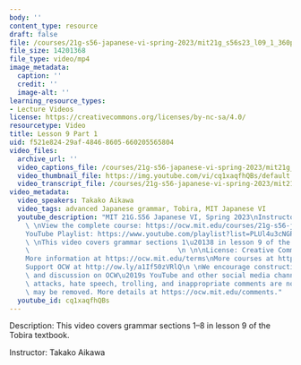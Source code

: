 ```yaml
---
body: ''
content_type: resource
draft: false
file: /courses/21g-s56-japanese-vi-spring-2023/mit21g_s56s23_l09_1_360p_16_9.mp4
file_size: 14201368
file_type: video/mp4
image_metadata:
  caption: ''
  credit: ''
  image-alt: ''
learning_resource_types:
- Lecture Videos
license: https://creativecommons.org/licenses/by-nc-sa/4.0/
resourcetype: Video
title: Lesson 9 Part 1
uid: f521e824-29af-4846-8605-660205565804
video_files:
  archive_url: ''
  video_captions_file: /courses/21g-s56-japanese-vi-spring-2023/mit21g_s56s23_l09_1_captions.vtt
  video_thumbnail_file: https://img.youtube.com/vi/cq1xaqfhQBs/default.jpg
  video_transcript_file: /courses/21g-s56-japanese-vi-spring-2023/mit21g_s56s23_l09_1_transcript.pdf
video_metadata:
  video_speakers: Takako Aikawa
  video_tags: advanced Japanese grammar, Tobira, MIT Japanese VI
  youtube_description: "MIT 21G.S56 Japanese VI, Spring 2023\nInstructor: Takako Aikawa\n\
    \ \nView the complete course: https://ocw.mit.edu/courses/21g-s56-japanese-vi-spring-2023\n\
    YouTube Playlist: https://www.youtube.com/playlist?list=PLUl4u3cNGP62Mr5APSizHgFa0hRiWgPln\n\
    \ \nThis video covers grammar sections 1\u20138 in lesson 9 of the Tobira textbook.\
    \                                     \n \n\nLicense: Creative Commons BY-NC-SA\n\
    More information at https://ocw.mit.edu/terms\nMore courses at https://ocw.mit.edu\n\
    Support OCW at http://ow.ly/a1If50zVRlQ\n \nWe encourage constructive comments\
    \ and discussion on OCW\u2019s YouTube and other social media channels. Personal\
    \ attacks, hate speech, trolling, and inappropriate comments are not allowed and\
    \ may be removed. More details at https://ocw.mit.edu/comments."
  youtube_id: cq1xaqfhQBs
---
```

Description: This video covers grammar sections 1–8 in lesson 9 of the Tobira textbook.

Instructor: Takako Aikawa